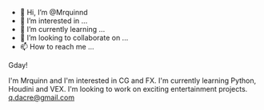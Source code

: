 - 👋 Hi, I’m @Mrquinnd
- 👀 I’m interested in ...
- 🌱 I’m currently learning ...
- 💞️ I’m looking to collaborate on ...
- 📫 How to reach me ...

<!---
Mrquinnd/Mrquinnd is a ✨ special ✨ repository because its `README.md` (this file) appears on your GitHub profile.
You can click the Preview link to take a look at your changes.
--->

Gday!

I'm Mrquinn and I'm interested in CG and FX.
I'm currently learning Python, Houdini and VEX.
I'm looking to work on exciting entertainment projects.
q.dacre@gmail.com
